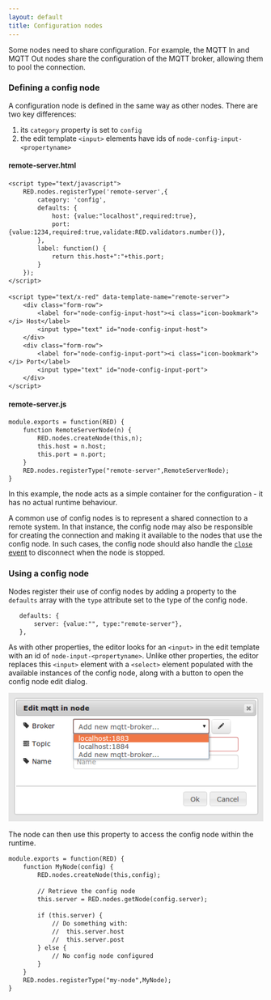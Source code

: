```yaml
---
layout: default
title: Configuration nodes
---
```


Some nodes need to share configuration. For example, the MQTT In and MQTT Out
nodes share the configuration of the MQTT broker, allowing them to pool the
connection.


### Defining a config node

A configuration node is defined in the same way as other nodes. There are two
key differences:

1. its `category` property is set to `config`
2. the edit template `<input>` elements have ids of `node-config-input-<propertyname>`

#### remote-server.html

    <script type="text/javascript">
        RED.nodes.registerType('remote-server',{
            category: 'config',
            defaults: {
                host: {value:"localhost",required:true},
                port: {value:1234,required:true,validate:RED.validators.number()},
            },
            label: function() {
                return this.host+":"+this.port;
            }
        });
    </script>

    <script type="text/x-red" data-template-name="remote-server">
        <div class="form-row">
            <label for="node-config-input-host"><i class="icon-bookmark"></i> Host</label>
            <input type="text" id="node-config-input-host">
        </div>
        <div class="form-row">
            <label for="node-config-input-port"><i class="icon-bookmark"></i> Port</label>
            <input type="text" id="node-config-input-port">
        </div>
    </script>


#### remote-server.js
    
    module.exports = function(RED) {
        function RemoteServerNode(n) {
            RED.nodes.createNode(this,n);
            this.host = n.host;
            this.port = n.port;
        }
        RED.nodes.registerType("remote-server",RemoteServerNode);
    }

In this example, the node acts as a simple container for the configuration - it
has no actual runtime behaviour.

A common use of config nodes is to represent a shared connection to a remote
system. In that instance, the config node may also be responsible for creating
the connection and making it available to the nodes that use the config node. In
such cases, the config node should also handle the [`close` event](node-js.html#closing-the-node)
to disconnect when the node is stopped.

### Using a config node

Nodes register their use of config nodes by adding a property to the `defaults`
array with the `type` attribute set to the type of the config node.

       defaults: {
           server: {value:"", type:"remote-server"},
       },

As with other properties, the editor looks for an `<input>` in the edit template
with an id of `node-input-<propertyname>`. Unlike other properties, the editor
replaces this `<input>` element with a `<select>` element populated with the
available instances of the config node, along with a button to open the config
node edit dialog.

<div style="text-align: center">
    <img title="node config select" src="images/node_config_dialog.png"/>
</div>


The node can then use this property to access the config node within the runtime.

    module.exports = function(RED) {
        function MyNode(config) {
            RED.nodes.createNode(this,config);
            
            // Retrieve the config node
            this.server = RED.nodes.getNode(config.server);
            
            if (this.server) {
                // Do something with:
                //  this.server.host
                //  this.server.post
            } else {
                // No config node configured
            }
        }
        RED.nodes.registerType("my-node",MyNode);
    }



